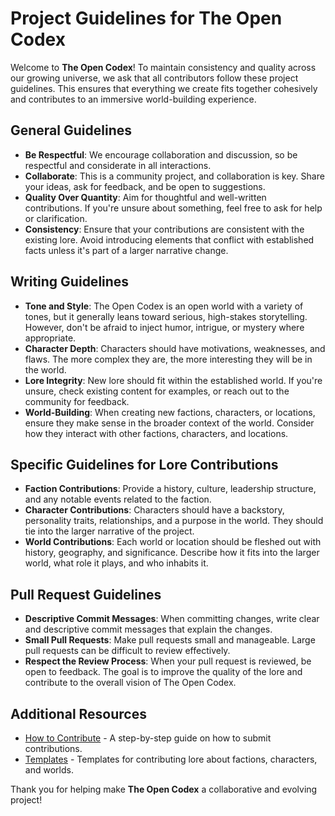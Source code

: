 # Project Guidelines for The Open Codex

Welcome to **The Open Codex**! To maintain consistency and quality across our growing universe, we ask that all contributors follow these project guidelines. This ensures that everything we create fits together cohesively and contributes to an immersive world-building experience.

## General Guidelines

- **Be Respectful**: We encourage collaboration and discussion, so be respectful and considerate in all interactions.
- **Collaborate**: This is a community project, and collaboration is key. Share your ideas, ask for feedback, and be open to suggestions.
- **Quality Over Quantity**: Aim for thoughtful and well-written contributions. If you're unsure about something, feel free to ask for help or clarification.
- **Consistency**: Ensure that your contributions are consistent with the existing lore. Avoid introducing elements that conflict with established facts unless it's part of a larger narrative change.

## Writing Guidelines

- **Tone and Style**: The Open Codex is an open world with a variety of tones, but it generally leans toward serious, high-stakes storytelling. However, don't be afraid to inject humor, intrigue, or mystery where appropriate.
- **Character Depth**: Characters should have motivations, weaknesses, and flaws. The more complex they are, the more interesting they will be in the world.
- **Lore Integrity**: New lore should fit within the established world. If you're unsure, check existing content for examples, or reach out to the community for feedback.
- **World-Building**: When creating new factions, characters, or locations, ensure they make sense in the broader context of the world. Consider how they interact with other factions, characters, and locations.

## Specific Guidelines for Lore Contributions

- **Faction Contributions**: Provide a history, culture, leadership structure, and any notable events related to the faction.
- **Character Contributions**: Characters should have a backstory, personality traits, relationships, and a purpose in the world. They should tie into the larger narrative of the project.
- **World Contributions**: Each world or location should be fleshed out with history, geography, and significance. Describe how it fits into the larger world, what role it plays, and who inhabits it.

## Pull Request Guidelines

- **Descriptive Commit Messages**: When committing changes, write clear and descriptive commit messages that explain the changes.
- **Small Pull Requests**: Make pull requests small and manageable. Large pull requests can be difficult to review effectively.
- **Respect the Review Process**: When your pull request is reviewed, be open to feedback. The goal is to improve the quality of the lore and contribute to the overall vision of The Open Codex.

## Additional Resources

- [How to Contribute](how-to-contribute.md) - A step-by-step guide on how to submit contributions.
- [Templates](templates/) - Templates for contributing lore about factions, characters, and worlds.

Thank you for helping make **The Open Codex** a collaborative and evolving project!

